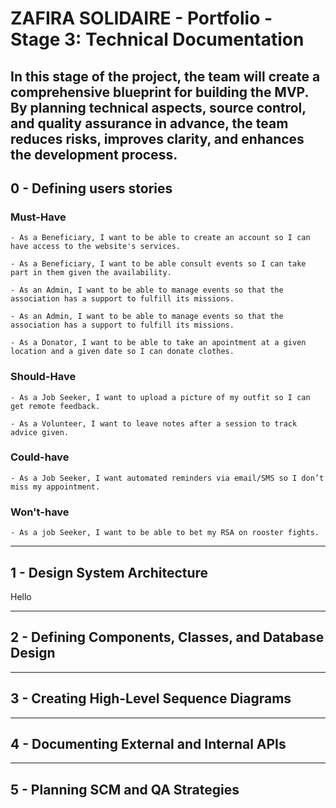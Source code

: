 # ZAFIRA SOLIDAIRE - Portfolio - Stage 3: Technical Documentation

## In this stage of the project, the team will create a comprehensive blueprint for building the MVP. By planning technical aspects, source control, and quality assurance in advance, the team reduces risks, improves clarity, and enhances the development process.

## 0 - Defining users stories

### Must-Have

    - As a Beneficiary, I want to be able to create an account so I can have access to the website's services.

    - As a Beneficiary, I want to be able consult events so I can take part in them given the availability.

    - As an Admin, I want to be able to manage events so that the association has a support to fulfill its missions.

    - As an Admin, I want to be able to manage events so that the association has a support to fulfill its missions.

    - As a Donator, I want to be able to take an apointment at a given location and a given date so I can donate clothes.

### Should-Have

    - As a Job Seeker, I want to upload a picture of my outfit so I can get remote feedback.

    - As a Volunteer, I want to leave notes after a session to track advice given.

### Could-have

    - As a Job Seeker, I want automated reminders via email/SMS so I don’t miss my appointment.

### Won't-have

    - As a job Seeker, I want to be able to bet my RSA on rooster fights.

---

## 1 - Design System Architecture

Hello

---

## 2 - Defining Components, Classes, and Database Design

---

## 3 - Creating High-Level Sequence Diagrams

---

## 4 - Documenting External and Internal APIs

---

## 5 - Planning SCM and QA Strategies
